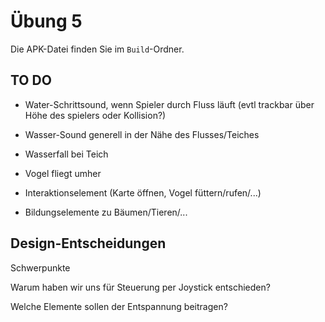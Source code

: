# Übung 5

Die APK-Datei finden Sie im `Build`-Ordner.



## TO DO


- Water-Schrittsound, wenn Spieler durch Fluss läuft (evtl trackbar über Höhe des spielers oder Kollision?)
- Wasser-Sound generell in der Nähe des Flusses/Teiches
- Wasserfall bei Teich
- Vogel fliegt umher

- Interaktionselement (Karte öffnen, Vogel füttern/rufen/...)
- Bildungselemente zu Bäumen/Tieren/...



## Design-Entscheidungen

Schwerpunkte

Warum haben wir uns für Steuerung per Joystick entschieden?

Welche Elemente sollen der Entspannung beitragen?